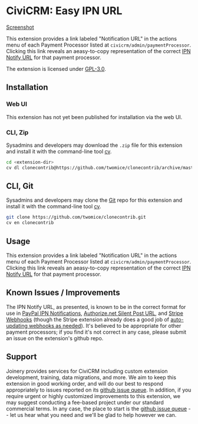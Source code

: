 # CiviCRM: Easy IPN URL

[Screenshot](/images/screenshot.png)

This extension provides a link labeled "Notification URL" in the actions menu of each Payment Processor listed at `civicrm/admin/paymentProcessor`. Clicking this link reveals an aeasy-to-copy representation of the correct [IPN Notify URL](https://docs.civicrm.org/sysadmin/en/latest/setup/payment-processors/recurring/#IPN%20notify%20URL) for that payment processor.

The extension is licensed under [GPL-3.0](LICENSE.txt).

## Installation

### Web UI

This extension has not yet been published for installation via the web UI.

### CLI, Zip

Sysadmins and developers may download the `.zip` file for this extension and
install it with the command-line tool [cv](https://github.com/civicrm/cv).

```bash
cd <extension-dir>
cv dl clonecontrib@https://github.com/twomice/clonecontrib/archive/master.zip
```

## CLI, Git

Sysadmins and developers may clone the [Git](https://en.wikipedia.org/wiki/Git) repo for this extension and
install it with the command-line tool [cv](https://github.com/civicrm/cv).

```bash
git clone https://github.com/twomice/clonecontrib.git
cv en clonecontrib
```

## Usage

This extension provides a link labeled "Notification URL" in the actions menu of each Payment Processor listed at `civicrm/admin/paymentProcessor`. Clicking this link reveals an aeasy-to-copy representation of the correct [IPN Notify URL](https://docs.civicrm.org/sysadmin/en/latest/setup/payment-processors/recurring/#IPN%20notify%20URL) for that payment processor.

## Known Issues / Improvements

The IPN Notify URL, as presented, is known to be in the correct format for use in [PayPal IPN Notifications](https://developer.paypal.com/docs/api-basics/notifications/ipn/IPNSetup/#setting-up-ipn-notifications-on-paypal), [Authorize.net Silent Post URL](https://support.authorize.net/s/article/Silent-Post-URL), and [Stripe Webhooks](https://docs.civicrm.org/stripe/en/latest/webhook/) (though the Stripe extension already does a good job of [auto-updating webhooks as needed](https://docs.civicrm.org/stripe/en/latest/webhook/)). It's believed to be appropriate for other payment processors; if you find it's not correct in any case, please submit an issue on the extension's github repo.

## Support
Joinery provides services for CiviCRM including custom extension development, training, data migrations, and more. We aim to keep this extension in good working order, and will do our best to respond appropriately to issues reported on its [github issue queue](https://github.com/twomice/com.joineryhq.easyipn/issues). In addition, if you require urgent or highly customized improvements to this extension, we may suggest conducting a fee-based project under our standard commercial terms.  In any case, the place to start is the [github issue queue](https://github.com/twomice/com.joineryhq.easyipn/issues) -- let us hear what you need and we'll be glad to help however we can.



